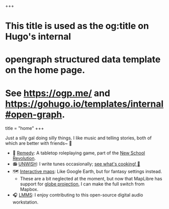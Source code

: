 +++
# This title is used as the og:title on Hugo's internal
# opengraph structured data template on the home page.
# See https://ogp.me/ and https://gohugo.io/templates/internal#open-graph.
title = "home"
+++

Just a silly gal doing silly things. I like music and telling stories, both of which are better with friends~ 💞

- 🎲 [Remedy](https://remedy.neonfable.com): A tabletop roleplaying game, part of the [New School Revolution](https://boneboxchant.wordpress.com/2019/12/21/nsr/).
- 📻 [UNWISH](https://www.youtube.com/@UNWISH): I write tunes occasionally; [see what's cooking! 🤫](https://sketches.frogify.net)
- 🗺️ [Interactive maps](https://map.neonfable.com): Like Google Earth, but for fantasy settings instead.
  - These are a bit neglected at the moment, but now that MapLibre has support for [globe projection](https://maplibre.org/roadmap/globe-view/), I can make the full switch from Mapbox.
- 🎧 [LMMS](https://github.com/LMMS/lmms): I enjoy contributing to this open-source digital audio workstation.
